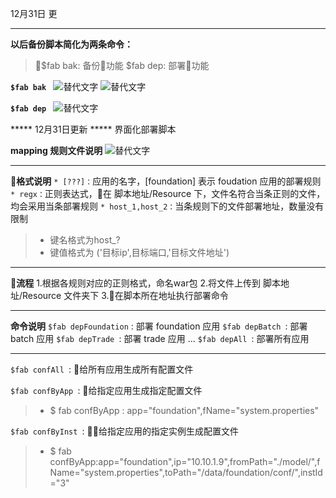 12月31日 更
***
**以后备份脚本简化为两条命令：**

> $fab bak: 备份功能
> $fab dep: 部署功能


**```$fab bak ```**
![替代文字](https://wt-prj.oss.aliyuncs.com/95e8fcec74c047c787b20aeb2fb05e0c/e1c64073-1dc1-4c2b-8113-dddaf0f4c769.png)
![替代文字](https://wt-prj.oss.aliyuncs.com/95e8fcec74c047c787b20aeb2fb05e0c/c0b1539d-b85c-4f9d-b3ec-1eddaf6d8bb5.png)

**```$fab dep ```**
![替代文字](https://wt-prj.oss.aliyuncs.com/95e8fcec74c047c787b20aeb2fb05e0c/fca786ec-0500-40f8-9673-7c89b95dcf2d.png)

***** 12月31日更新 ***** 界面化部署脚本

**mapping 规则文件说明**
![替代文字](https://wt-prj.oss.aliyuncs.com/95e8fcec74c047c787b20aeb2fb05e0c/4e1dd107-8781-4f36-b127-9b52803e289c.png)

***
**格式说明**
```* [???]：```应用的名字，[foundation] 表示 foudation 应用的部署规则
```* regx：```正则表达式，在 脚本地址/Resource 下，文件名符合当条正则的文件，均会采用当条部署规则
```* host_1,host_2：```当条规则下的文件部署地址，数量没有限制
> * 键名格式为host_?
> * 键值格式为 ('目标ip',目标端口,'目标文件地址')


***
**流程**
1.根据各规则对应的正则格式，命名war包
2.将文件上传到 脚本地址/Resource 文件夹下
3.在脚本所在地址执行部署命令

***
**命令说明**
``` $fab depFoundation ``` : 部署 foundation 应用
```$fab depBatch ```: 部署 batch 应用
```$fab depTrade ```: 部署 trade 应用
...
```$fab depAll ```: 部署所有应用

***
```$fab confAll ```: 给所有应用生成所有配置文件 

```$fab confByApp ```: 给指定应用生成指定配置文件
> * $ fab confByApp : app="foundation",fName="system.properties"

```$fab confByInst ```: 给指定应用的指定实例生成配置文件
> * $ fab confByApp:app="foundation",ip="10.10.1.9",fromPath="./model/",fName="system.properties",toPath="/data/foundation/conf/",instId="3"
